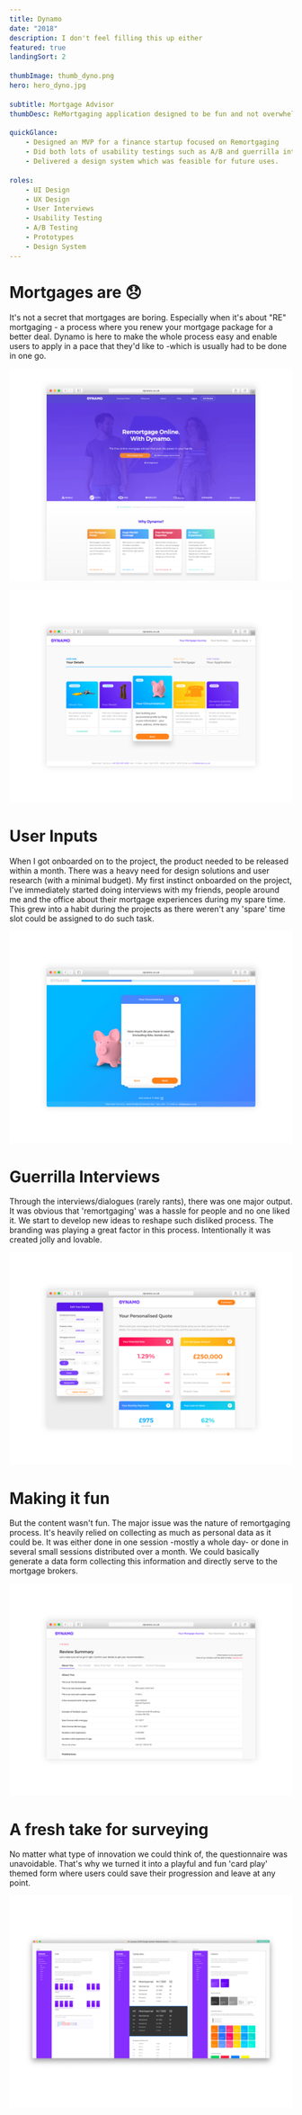 ```yaml
---
title: Dynamo
date: "2018"
description: I don't feel filling this up either
featured: true
landingSort: 2

thumbImage: thumb_dyno.png
hero: hero_dyno.jpg

subtitle: Mortgage Advisor
thumbDesc: ReMortgaging application designed to be fun and not overwhelming.

quickGlance: 
    - Designed an MVP for a finance startup focused on Remortgaging
    - Did both lots of usability testings such as A/B and guerrilla interviews
    - Delivered a design system which was feasible for future uses.
    
roles: 
    - UI Design
    - UX Design
    - User Interviews
    - Usability Testing
    - A/B Testing
    - Prototypes
    - Design System
---
```


# Mortgages are 😞

It's not a secret that mortgages are boring. Especially when it's about "RE" mortgaging - a process where you renew your mortgage package for a better deal. Dynamo is here to make the whole process easy and enable users to apply in a pace that they'd like to -which is usually had to be done in one go. 

![](./Dy_01.jpg)

![](./Dy_02.jpg)

# User Inputs

When I got onboarded on to the project, the product needed to be released within a month. There was a heavy need for design solutions and user research (with a minimal budget). My first instinct onboarded on the project, I've immediately started doing interviews with my friends, people around me and the office about their mortgage experiences during my spare time. This grew into a habit during the projects as there weren't any 'spare' time slot could be assigned to do such task.

![](./Dy_03.jpg)


# Guerrilla Interviews

Through the interviews/dialogues (rarely rants), there was one major output. It was obvious that 'remortgaging' was a hassle for people and no one liked it. We start to develop new ideas to reshape such disliked process. The branding was playing a great factor in this process. Intentionally it was created jolly and lovable.

![](./Dy_04.jpg)

# Making it fun

But the content wasn't fun. The major issue was the nature of remortgaging process. It's heavily relied on collecting as much as personal data as it could be. It was either done in one session -mostly a whole day- or done in several small sessions distributed over a month. We could basically generate a data form collecting this information and directly serve to the mortgage brokers. 

![](./Dy_05.jpg)

# A fresh take for surveying

No matter what type of innovation we could think of, the questionnaire was unavoidable. That's why we turned it into a playful and fun 'card play' themed form where users could save their progression and leave at any point. 

![](./Dy_06.jpg)